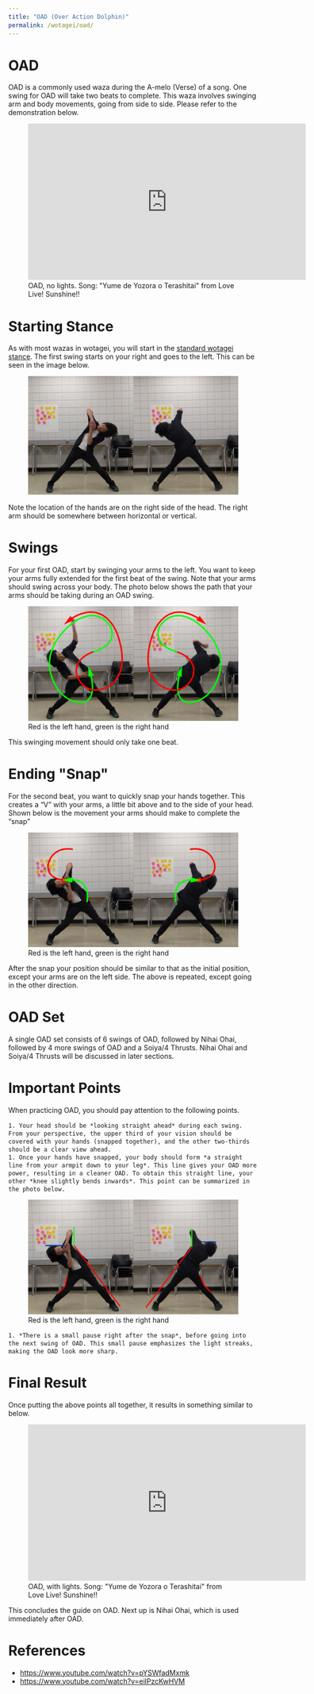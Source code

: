 ```yaml
---
title: "OAD (Over Action Dolphin)"
permalink: /wotagei/oad/
---
```

# OAD 

OAD is a commonly used waza during the A-melo (Verse) of a song. 
One swing for OAD will take two beats to complete. 
This waza involves swinging arm and body movements, going from side to side. 
Please refer to the demonstration below.

<figure>
<iframe width="560" height="315" src="https://www.youtube.com/embed/_m6qK9j7goM" frameborder="0" allow="accelerometer; autoplay; encrypted-media; gyroscope; picture-in-picture" allowfullscreen></iframe>
<figcaption>OAD, no lights. Song: "Yume de Yozora o Terashitai" from Love Live! Sunshine!! </figcaption>
</figure>


# Starting Stance

As with most wazas in wotagei, you will start in the <a href="/wotagei/stance">standard wotagei stance</a>.
The first swing starts on your right and goes to the left. 
This can be seen in the image below.

<figure>
<img src="/assets/wotagei/OAD Start.jpg">
<figcaption></figcaption>
</figure>

Note the location of the hands are on the right side of the head.
The right arm should be somewhere between horizontal or vertical.

# Swings

For your first OAD, start by swinging your arms to the left. 
You want to keep your arms fully extended for the first beat of the swing. 
Note that your arms should swing across your body. 
The photo below shows the path that your arms should be taking during an OAD swing.

<figure>
<img src="/assets/wotagei/OAD Initial.png">
<figcaption>Red is the left hand, green is the right hand</figcaption>
</figure>

This swinging movement should only take one beat.

# Ending "Snap"
For the second beat, you want to quickly snap your hands together.
This creates a “V” with your arms, a little bit above and to the side of your head.
Shown below is the movement your arms should make to complete the “snap”
<figure>
<img src="/assets/wotagei/OAD Snap.png">
<figcaption>Red is the left hand, green is the right hand</figcaption>
</figure>

After the snap your position should be similar to that as the initial position, except your arms are on the left side.
The above is repeated, except going in the other direction.


# OAD Set
A single OAD set consists of 6 swings of OAD, followed by Nihai Ohai, followed by 4 more swings of OAD and a Soiya/4 Thrusts.
Nihai Ohai and Soiya/4 Thrusts will be discussed in later sections.

# Important Points
When practicing OAD, you should pay attention to the following points.

    1. Your head should be *looking straight ahead* during each swing. From your perspective, the upper third of your vision should be covered with your hands (snapped together), and the other two-thirds should be a clear view ahead.
    1. Once your hands have snapped, your body should form *a straight line from your armpit down to your leg*. This line gives your OAD more power, resulting in a cleaner OAD. To obtain this straight line, your other *knee slightly bends inwards*. This point can be summarized in the photo below.

<figure>
<img src="/assets/wotagei/OAD Refine.png">
<figcaption>Red is the left hand, green is the right hand</figcaption>
</figure>

    1. *There is a small pause right after the snap*, before going into the next swing of OAD. This small pause emphasizes the light streaks, making the OAD look more sharp.


# Final Result

Once putting the above points all together, it results in something similar to below.
<figure>
<iframe width="560" height="315" src="https://www.youtube.com/embed/FL6uPjOMM8Q" frameborder="0" allow="accelerometer; autoplay; encrypted-media; gyroscope; picture-in-picture" allowfullscreen></iframe>
<figcaption>OAD, with lights. Song: "Yume de Yozora o Terashitai" from Love Live! Sunshine!! </figcaption>
</figure>

This concludes the guide on OAD.
Next up is Nihai Ohai, which is used immediately after OAD.

# References 
+ <https://www.youtube.com/watch?v=pYSWfadMxmk>
+ <https://www.youtube.com/watch?v=eilPzcKwHVM>
